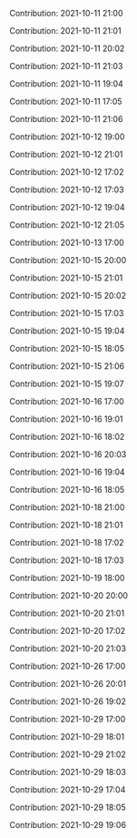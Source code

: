 Contribution: 2021-10-11 21:00

Contribution: 2021-10-11 21:01

Contribution: 2021-10-11 20:02

Contribution: 2021-10-11 21:03

Contribution: 2021-10-11 19:04

Contribution: 2021-10-11 17:05

Contribution: 2021-10-11 21:06

Contribution: 2021-10-12 19:00

Contribution: 2021-10-12 21:01

Contribution: 2021-10-12 17:02

Contribution: 2021-10-12 17:03

Contribution: 2021-10-12 19:04

Contribution: 2021-10-12 21:05

Contribution: 2021-10-13 17:00

Contribution: 2021-10-15 20:00

Contribution: 2021-10-15 21:01

Contribution: 2021-10-15 20:02

Contribution: 2021-10-15 17:03

Contribution: 2021-10-15 19:04

Contribution: 2021-10-15 18:05

Contribution: 2021-10-15 21:06

Contribution: 2021-10-15 19:07

Contribution: 2021-10-16 17:00

Contribution: 2021-10-16 19:01

Contribution: 2021-10-16 18:02

Contribution: 2021-10-16 20:03

Contribution: 2021-10-16 19:04

Contribution: 2021-10-16 18:05

Contribution: 2021-10-18 21:00

Contribution: 2021-10-18 21:01

Contribution: 2021-10-18 17:02

Contribution: 2021-10-18 17:03

Contribution: 2021-10-19 18:00

Contribution: 2021-10-20 20:00

Contribution: 2021-10-20 21:01

Contribution: 2021-10-20 17:02

Contribution: 2021-10-20 21:03

Contribution: 2021-10-26 17:00

Contribution: 2021-10-26 20:01

Contribution: 2021-10-26 19:02

Contribution: 2021-10-29 17:00

Contribution: 2021-10-29 18:01

Contribution: 2021-10-29 21:02

Contribution: 2021-10-29 18:03

Contribution: 2021-10-29 17:04

Contribution: 2021-10-29 18:05

Contribution: 2021-10-29 19:06

